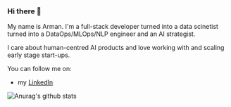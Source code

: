 ### Hi there 👋

My name is Arman.
I'm a full-stack developer turned into a data scinetist turned into a DataOps/MLOps/NLP engineer and an AI strategist. 

I care about human-centred AI products and love working with and scaling early stage start-ups.

You can follow me on:

- my [LinkedIn](https://www.linkedin.com/in/armandidandeh/)


![Anurag's github stats](https://github-readme-stats.vercel.app/api?username=armandidandeh&show_icons=true&theme=dracula)
